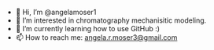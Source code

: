 - 👋 Hi, I’m @angelamoser1
- 👀 I’m interested in chromatography mechanisitic modeling.
- 🌱 I’m currently learning how to use GitHub :)
- 📫 How to reach me: angela.r.moser3@gmail.com

<!---
angelamoser1/angelamoser1 is a ✨ special ✨ repository because its `README.md` (this file) appears on your GitHub profile.
You can click the Preview link to take a look at your changes.
--->
